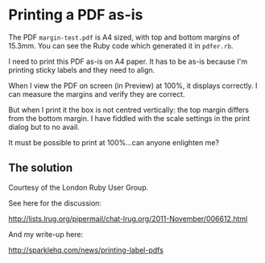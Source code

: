 # Printing a PDF as-is

The PDF `margin-test.pdf` is A4 sized, with top and bottom margins of 15.3mm.  You can see the Ruby code which generated it in `pdfer.rb`.

I need to print this PDF as-is on A4 paper.  It has to be as-is because I'm printing sticky labels and they need to align.

When I view the PDF on screen (in Preview) at 100%, it displays correctly.  I can measure the margins and verify they are correct.

But when I print it the box is not centred vertically: the top margin differs from the bottom margin.  I have fiddled with the scale settings in the print dialog but to no avail.

It must be possible to print at 100%...can anyone enlighten me?

## The solution

Courtesy of the London Ruby User Group.

See here for the discussion:

http://lists.lrug.org/pipermail/chat-lrug.org/2011-November/006612.html

And my write-up here:

http://sparklehq.com/news/printing-label-pdfs
